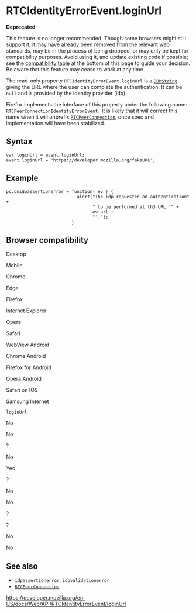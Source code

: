 RTCIdentityErrorEvent.loginUrl
==============================

**Deprecated**

This feature is no longer recommended. Though some browsers might still support it, it may have already been removed from the relevant web standards, may be in the process of being dropped, or may only be kept for compatibility purposes. Avoid using it, and update existing code if possible; see the [compatibility table](#browser_compatibility) at the bottom of this page to guide your decision. Be aware that this feature may cease to work at any time.

The read-only property `RTCIdentityErrorEvent.loginUrl` is a [`DOMString`](../domstring) giving the URL where the user can complete the authentication. It can be `null` and is provided by the identity provider (idp).

Firefox implements the interface of this property under the following name: `RTCPeerConnectionIdentityErrorEvent.` It is likely that it will correct this name when it will unprefix [`RTCPeerConnection`](../rtcpeerconnection), once spec and implementation will have been stabilized.

Syntax
------

    var loginUrl = event.loginUrl;
    event.loginUrl = "https://developer.mozilla.org/fakeURL";

Example
-------

    pc.onidpassertionerror = function( ev ) {
                               alert("The idp requested an authentication" +
                                     " to be performed at th3 URL '" +
                                     ev.url +
                                     "'.");
                             }

Browser compatibility
---------------------

Desktop

Mobile

Chrome

Edge

Firefox

Internet Explorer

Opera

Safari

WebView Android

Chrome Android

Firefox for Android

Opera Android

Safari on IOS

Samsung Internet

`loginUrl`

No

No

?

No

Yes

?

No

No

?

?

No

No

See also
--------

-   `idpassertionerror`, `idpvalidationerror`
-   [`RTCPeerConnection`](../rtcpeerconnection)

<a href="https://developer.mozilla.org/en-US/docs/Web/API/RTCIdentityErrorEvent/loginUrl" class="_attribution-link">https://developer.mozilla.org/en-US/docs/Web/API/RTCIdentityErrorEvent/loginUrl</a>
